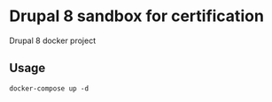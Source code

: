 # Drupal 8 sandbox for certification

Drupal 8 docker project

## Usage

```
docker-compose up -d
```
